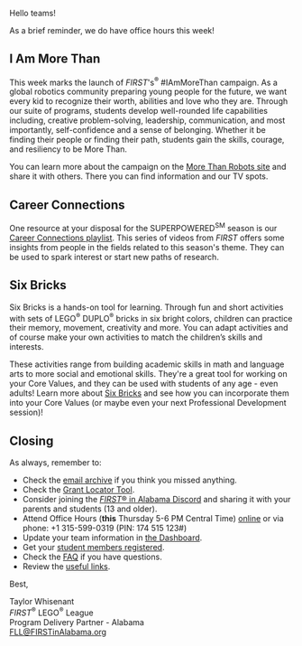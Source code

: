 Hello teams!

As a brief reminder, we do have office hours this week!


## I Am More Than

This week marks the launch of *FIRST*'s<sup>&reg;</sup> \#IAmMoreThan campaign. As a global robotics community preparing young people for the future, we want every kid to recognize their worth, abilities and love who they are. Through our suite of programs, students develop well-rounded life capabilities including, creative problem-solving, leadership, communication, and most importantly, self-confidence and a sense of belonging. Whether it be finding their people or finding their path, students gain the skills, courage, and resiliency to be More Than.

You can learn more about the campaign on the [More Than Robots site](https://info.firstinspires.org/morethanrobots) and share it with others. There you can find information and our TV spots.


## Career Connections

One resource at your disposal for the SUPERPOWERED<sup>SM</sup> season is our [Career Connections playlist](https://www.youtube.com/playlist?list=PLpaPRqT711tik1kY1iUJX6_PhRIYv8o4z). This series of videos from *FIRST* offers some insights from people in the fields related to this season's theme. They can be used to spark interest or start new paths of research.


## Six Bricks

Six Bricks is a hands-on tool for learning. Through fun and short activities with sets of LEGO<sup>&reg;</sup> DUPLO<sup>&reg;</sup> bricks in six bright colors, children can practice their memory, movement, creativity and more. You can adapt activities and of course make your own activities to match the children’s skills and interests.

These activities range from building academic skills in math and language arts to more social and emotional skills. They're a great tool for working on your Core Values, and they can be used with students of any age - even adults! Learn more about [Six Bricks](https://cms.learningthroughplay.com/media/jrfpg4tx/sixbricks_ok_print.pdf) and see how you can incorporate them into your Core Values (or maybe even your next Professional Development session)!


## Closing

As always, remember to:
- Check the [email archive](https://github.com/drewwhis/alabama-first-lego-league/tree/main/2022-2023/email-blasts) if you think you missed anything.
- Check the [Grant Locator Tool](https://www.firstinspires.org/robotics/team-grants).
- Consider joining the [*FIRST*&reg; in Alabama Discord](http://discord.gg/XfurbWERQ8) and sharing it with your parents and students (13 and older).
- Attend Office Hours (**this** Thursday 5-6 PM Central Time) [online](https://meet.google.com/mso-yhrn-brp) or via phone: +1 315-599-0319 (PIN: 174 515 123#)
- Update your team information in [the Dashboard](https://my.firstinspires.org/Dashboard/).
- Get your [student members registered](https://www.firstinspires.org/resource-library/youth-registration-system).
- Check the [FAQ](https://github.com/drewwhis/alabama-first-lego-league/wiki/Frequently-Asked-Questions) if you have questions.
- Review the [useful links](https://github.com/drewwhis/alabama-first-lego-league/wiki/Useful-Links).


Best,
<p>
  Taylor Whisenant<br />
  <i>FIRST</i><sup>&reg;</sup> LEGO<sup>&reg;</sup> League<br />
  Program Delivery Partner - Alabama<br >
  <a href="mailto:fll@firstinalabama.org">FLL@FIRSTinAlabama.org</a>
</p>